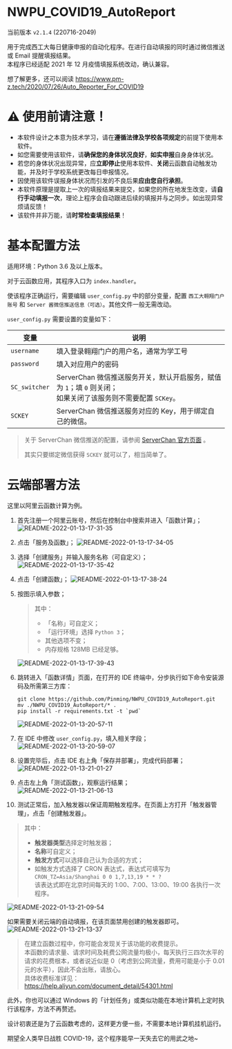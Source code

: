 # NWPU_COVID19_AutoReport

当前版本 `v2.1.4` (220716-2049)

用于完成西工大每日健康申报的自动化程序。在进行自动填报的同时通过微信推送或 Email 提醒填报结果。    
本程序已经适配 2021 年 12 月疫情填报系统改动，确认兼容。

想了解更多，还可以阅读 https://www.pm-z.tech/2020/07/26/Auto_Reporter_For_COVID19

# ⚠️ 使用前请注意！
* 本软件设计之本意为技术学习，请在**遵循法律及学校各项规定**的前提下使用本软件。
* 如您需要使用该软件，请**确保您的身体状况良好**，**如实申报**自身身体状况。
* 若您的身体状况出现异常，应**立即停止**使用本软件、**关闭**云函数自动触发功能，并及时于学校系统更改每日申报情况。
* 因使用该软件误报身体状况而引发的不良后果**应由您自行承担**。
* 本软件原理是提取上一次的填报结果来提交，如果您的所在地发生改变，请**自行手动填报一次**，理论上程序会自动跟进后续的填报并与之同步。如出现异常烦请反馈！
* 该软件并非万能，请**时常检查填报结果**！

# 基本配置方法
适用环境：Python 3.6 及以上版本。      

对于云函数应用，其程序入口为 `index.handler`。

使该程序正确运行，需要编辑 `user_config.py` 中的部分变量，配置 `西工大翱翔门户账号` 和 `Server 酱微信推送信息（可选）`。其他文件一般无需改动。

`user_config.py` 需要设置的变量如下：

变量 | 说明
-- | --
`username` | 填入登录翱翔门户的用户名，通常为学工号
`password` | 填入对应用户的密码
`SC_switcher` |  ServerChan 微信推送服务开关，默认开启服务，赋值为 `1`；填 `0` 则关闭；<br>如果关闭了该服务则不需要配置 `SCKey`。
`SCKEY` |  ServerChan 微信推送服务对应的 Key，用于绑定自己的微信。

> 关于 ServerChan 微信推送的配置，请参阅 [ServerChan 官方页面](https://sct.ftqq.com/sendkey) 。
> 
> 其实只要绑定微信获得 `SCKEY` 就可以了，相当简单了。

# 云端部署方法

这里以阿里云函数计算为例。

1) 首先注册一个阿里云账号，然后在控制台中搜索并进入「函数计算」；
![README-2022-01-13-17-31-35](https://oss.pm-z.tech/img/upload/README-2022-01-13-17-31-35.png)

2) 点击「服务及函数」；
![README-2022-01-13-17-34-05](https://oss.pm-z.tech/img/upload/README-2022-01-13-17-34-05.png)

3) 选择「创建服务」并输入服务名称（可自定义）；
![README-2022-01-13-17-35-42](https://oss.pm-z.tech/img/upload/README-2022-01-13-17-35-42.png)

4) 点击「创建函数」；
![README-2022-01-13-17-38-24](https://oss.pm-z.tech/img/upload/README-2022-01-13-17-38-24.png)

5) 按图示填入参数； 
    > 其中：
    > - 「名称」可自定义；
    > - 「运行环境」选择 `Python 3`；
    > - 其他选项不变；
    > - 内存规格 128MB 已经足够。

    ![README-2022-01-13-17-39-43](https://oss.pm-z.tech/img/upload/README-2022-01-13-17-39-43.png)



6) 跳转进入「函数详情」页面，在打开的 IDE 终端中，分步执行如下命令安装源码及所需第三方库：
    ```
    git clone https://github.com/Pinming/NWPU_COVID19_AutoReport.git
    mv ./NWPU_COVID19_AutoReport/* .
    pip install -r requirements.txt -t `pwd`
    ```
    ![README-2022-01-13-20-57-11](https://oss.pm-z.tech/img/upload/README-2022-01-13-20-57-11.png)



7) 在 IDE 中修改 `user_config.py`，填入相关字段；
![README-2022-01-13-20-59-07](https://oss.pm-z.tech/img/upload/README-2022-01-13-20-59-07.png)

8) 设置完毕后，点击 IDE 右上角「保存并部署」，完成代码部署；
![README-2022-01-13-21-01-27](https://oss.pm-z.tech/img/upload/README-2022-01-13-21-01-27.png)

9) 点击左上角「测试函数」，观察运行结果；
![README-2022-01-13-21-06-13](https://oss.pm-z.tech/img/upload/README-2022-01-13-21-06-13.png)

10) 测试正常后，加入触发器以保证周期触发程序。在页面上方打开「触发器管理」，点击「创建触发器」。
> 其中：
> - **触发器类型**选择定时触发器；
> - **名称**可自定义；
> - **触发方式**可以选择自己认为合适的方式；
> - 如触发方式选择了 CRON 表达式，表达式可填写为 `CRON_TZ=Asia/Shanghai 0 0 1,7,13,19 * * ?`<br>该表达式即在北京时间每天的 1:00、7:00、13:00、19:00 各执行一次程序。

![README-2022-01-13-21-09-54](https://oss.pm-z.tech/img/upload/README-2022-01-13-21-09-54.png)

如果需要关闭云端的自动填报，在该页面禁用创建的触发器即可。
![README-2022-01-13-21-13-37](https://oss.pm-z.tech/img/upload/README-2022-01-13-21-13-37.png)

> 在建立函数过程中，你可能会发现关于该功能的收费提示。<br>本函数的请求量、请求时间及耗费公网流量均极小，每天执行三四次水平的请求的花费根本，或者说近似是 0（考虑到公网流量，费用可能是小于 0.01 元的水平），因此不会出账，请放心。<br>具体收费标准详见：https://help.aliyun.com/document_detail/54301.html

此外，你也可以通过 Windows 的「计划任务」或类似功能在本地计算机上定时执行该程序，方法不再赘述。

设计初衷还是为了云函数考虑的，这样更方便一些，不需要本地计算机挂机运行。

期望全人类早日战胜 COVID-19，这个程序能早一天失去它的用武之地~
